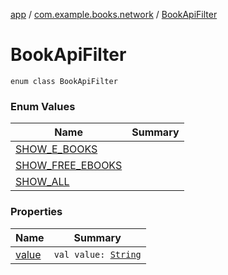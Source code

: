[app](../../index.md) / [com.example.books.network](../index.md) / [BookApiFilter](./index.md)

# BookApiFilter

`enum class BookApiFilter`

### Enum Values

| Name | Summary |
|---|---|
| [SHOW_E_BOOKS](-s-h-o-w_-e_-b-o-o-k-s.md) |  |
| [SHOW_FREE_EBOOKS](-s-h-o-w_-f-r-e-e_-e-b-o-o-k-s.md) |  |
| [SHOW_ALL](-s-h-o-w_-a-l-l.md) |  |

### Properties

| Name | Summary |
|---|---|
| [value](value.md) | `val value: `[`String`](https://kotlinlang.org/api/latest/jvm/stdlib/kotlin/-string/index.html) |
